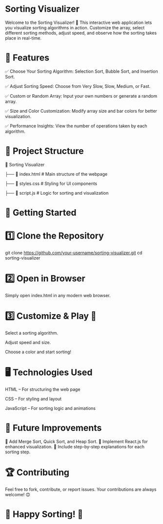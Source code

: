 # Sorting Visualizer

Welcome to the Sorting Visualizer! 🚀 This interactive web application lets you visualize sorting algorithms in action. Customize the array, select different sorting methods, adjust speed, and observe how the sorting takes place in real-time.

# 🎯 Features

✅ Choose Your Sorting Algorithm: Selection Sort, Bubble Sort, and Insertion Sort.

✅ Adjust Sorting Speed: Choose from Very Slow, Slow, Medium, or Fast.

✅ Custom or Random Array: Input your own numbers or generate a random array.

✅ Size and Color Customization: Modify array size and bar colors for better visualization.

✅ Performance Insights: View the number of operations taken by each algorithm.

# 📂 Project Structure

📁 Sorting Visualizer

├── 📄 index.html   # Main structure of the webpage

├── 🎨 styles.css   # Styling for UI components

├── 📜 script.js    # Logic for sorting and visualization

# 🚀 Getting Started

# 1️⃣ Clone the Repository

git clone https://github.com/your-username/sorting-visualizer.git
cd sorting-visualizer

# 2️⃣ Open in Browser

Simply open index.html in any modern web browser.

# 3️⃣ Customize & Play 🎨

Select a sorting algorithm.

Adjust speed and size.

Choose a color and start sorting!

# 🖥️ Technologies Used

HTML – For structuring the web page

CSS – For styling and layout

JavaScript – For sorting logic and animations

# 📌 Future Improvements

🔹 Add Merge Sort, Quick Sort, and Heap Sort.
🔹 Implement React.js for enhanced visualization.
🔹 Include step-by-step explanations for each sorting step.

# 🏆 Contributing

Feel free to fork, contribute, or report issues. Your contributions are always welcome! 😊

# 🚀 Happy Sorting! 🎉
